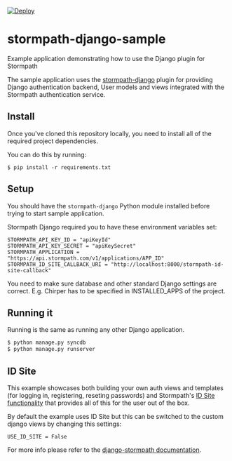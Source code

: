 [![Deploy](https://www.herokucdn.com/deploy/button.png)](https://heroku.com/deploy)

stormpath-django-sample
=======================

Example application demonstrating how to use the Django plugin for Stormpath

The sample application uses the
[stormpath-django](https://github.com/stormpath/stormpath-django) plugin for
providing Django authentication backend, User models and views integrated
with the Stormpath authentication service.

## Install

Once you've cloned this repository locally, you need to install all of the
required project dependencies.

You can do this by running:

```console
$ pip install -r requirements.txt
```


## Setup

You should have the `stormpath-django` Python module installed before trying
to start sample application.

Stormpath Django required you to have these environment variables set:

    STORMPATH_API_KEY_ID = "apiKeyId"
    STORMPATH_API_KEY_SECRET = "apiKeySecret"
    STORMPATH_APPLICATION = "https://api.stormpath.com/v1/applications/APP_ID"
    STORMPATH_ID_SITE_CALLBACK_URI = "http://localhost:8000/stormpath-id-site-callback"

You need to make sure database and other standard Django settings are correct.
E.g. Chirper has to be specified in INSTALLED_APPS of the project.

## Running it

Running is the same as running any other Django application.

```sh
$ python manage.py syncdb
$ python manage.py runserver
```

## ID Site

This example showcases both building your own auth views and templates (for logging in, registering, reseting passwords)
and Stormpath's [ID Site functionality](http://docs.stormpath.com/guides/using-id-site/) that provides all of this
for the user out of the box.

By default the example uses ID Site but this can be switched to the custom django views by changing this settings:

    USE_ID_SITE = False

For more info please refer to the [django-stormpath documentation](https://github.com/stormpath/stormpath-django).
